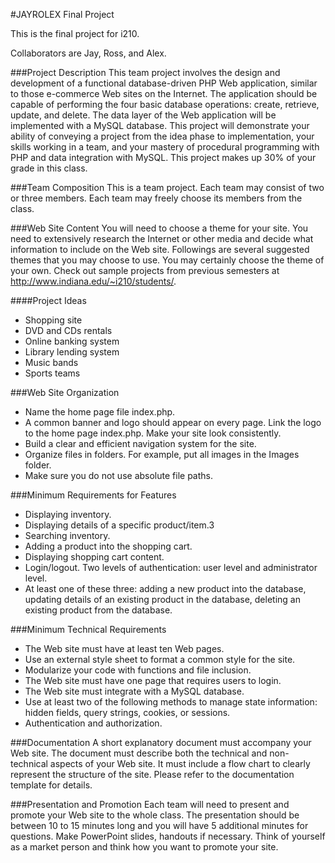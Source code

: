 #JAYROLEX Final Project

This is the final project for i210.

Collaborators are Jay, Ross, and Alex.

###Project Description
This team project involves the design and development of a functional database-driven 
PHP Web application, similar to those e-commerce Web sites on the Internet. The 
application should be capable of performing the four basic database operations: create, 
retrieve, update, and delete. The data layer of the Web application will be implemented 
with a MySQL database. This project will demonstrate your ability of conveying a project 
from the idea phase to implementation, your skills working in a team, and your mastery 
of procedural programming with PHP and data integration with MySQL. This project 
makes up 30% of your grade in this class. 

###Team Composition
This is a team project. Each team may consist of two or three members. Each team may 
freely choose its members from the class.

###Web Site Content
You will need to choose a theme for your site. You need to extensively research the 
Internet or other media and decide what information to include on the Web 
site. Followings are several suggested themes that you may choose to use. You may 
certainly choose the theme of your own. Check out sample projects from previous 
semesters at http://www.indiana.edu/~i210/students/.

####Project Ideas

* Shopping site
* DVD and CDs rentals
* Online banking system
* Library lending system
* Music bands
* Sports teams

###Web Site Organization
* Name the home page file index.php.
* A common banner and logo should appear on every page. Link the logo to the home 
page index.php. Make your site look consistently.
* Build a clear and efficient navigation system for the site.
* Organize files in folders. For example, put all images in the Images folder.
* Make sure you do not use absolute file paths. 

###Minimum Requirements for Features
* Displaying inventory.
* Displaying details of a specific product/item.3
* Searching inventory.
* Adding a product into the shopping cart.
* Displaying shopping cart content.
* Login/logout. Two levels of authentication: user level and administrator level.
* At least one of these three: adding a new product into the database, updating 
details of an existing product in the database, deleting an existing product from the 
database.

###Minimum Technical Requirements
* The Web site must have at least ten Web pages.
* Use an external style sheet to format a common style for the site.
* Modularize your code with functions and file inclusion.
* The Web site must have one page that requires users to login.
* The Web site must integrate with a MySQL database.
* Use at least two of the following methods to manage state information: hidden 
fields, query strings, cookies, or sessions.
* Authentication and authorization.

###Documentation
A short explanatory document must accompany your Web site. The document must 
describe both the technical and non-technical aspects of your Web site. It must include 
a flow chart to clearly represent the structure of the site. Please refer to the 
documentation template for details.

###Presentation and Promotion
Each team will need to present and promote your Web site to the whole class. The
presentation should be between 10 to 15 minutes long and you will have 5 additional 
minutes for questions. Make PowerPoint slides, handouts if necessary. Think of yourself 
as a market person and think how you want to promote your site.
